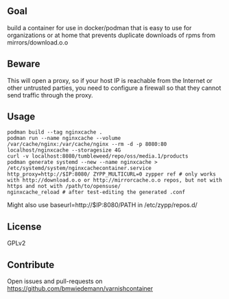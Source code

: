 ## Goal

build a container for use in docker/podman
that is easy to use for organizations or at home
that prevents duplicate downloads of rpms from mirrors/download.o.o

## Beware

This will open a proxy, so if your host IP is reachable from the Internet
or other untrusted parties, you need to configure a firewall so
that they cannot send traffic through the proxy.

## Usage

    podman build --tag nginxcache .
    podman run --name nginxcache --volume /var/cache/nginx:/var/cache/nginx --rm -d -p 8080:80 localhost/nginxcache --storagesize 4G
    curl -v localhost:8080/tumbleweed/repo/oss/media.1/products
    podman generate systemd --new --name nginxcache > /etc/systemd/system/nginxcachecontainer.service
    http_proxy=http://$IP:8080/ ZYPP_MULTICURL=0 zypper ref # only works with http://download.o.o or http://mirrorcache.o.o repos, but not with https and not with /path/to/opensuse/
    nginxcache_reload # after test-editing the generated .conf

Might also use baseurl=http://$IP:8080/PATH in /etc/zypp/repos.d/

## License

GPLv2

## Contribute

Open issues and pull-requests on https://github.com/bmwiedemann/varnishcontainer
